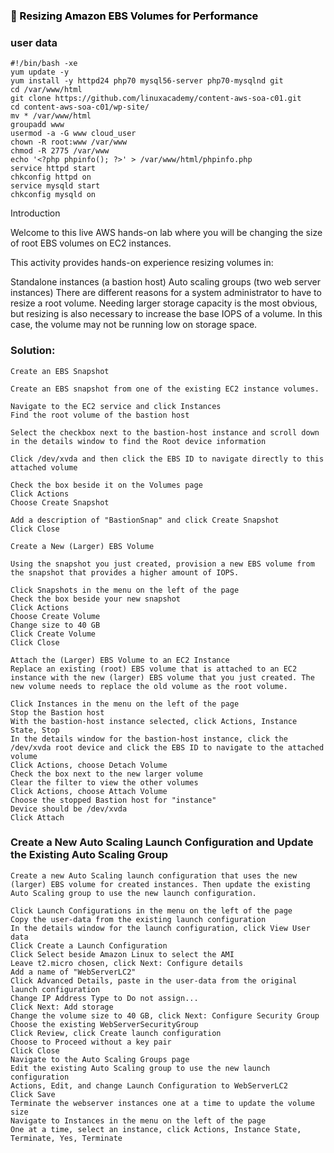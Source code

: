 ### <span style="color: black">&#x1F535; Resizing Amazon EBS Volumes for Performance


### user data
```
#!/bin/bash -xe
yum update -y
yum install -y httpd24 php70 mysql56-server php70-mysqlnd git
cd /var/www/html
git clone https://github.com/linuxacademy/content-aws-soa-c01.git
cd content-aws-soa-c01/wp-site/
mv * /var/www/html
groupadd www
usermod -a -G www cloud_user
chown -R root:www /var/www
chmod -R 2775 /var/www
echo '<?php phpinfo(); ?>' > /var/www/html/phpinfo.php
service httpd start
chkconfig httpd on
service mysqld start
chkconfig mysqld on

```

Introduction

Welcome to this live AWS hands-on lab where you will be changing the size of root EBS volumes on EC2 instances.

This activity provides hands-on experience resizing volumes in:

Standalone instances (a bastion host)
Auto scaling groups (two web server instances)
There are different reasons for a system administrator to have to resize a root volume. Needing larger storage capacity is the most obvious, but resizing is also necessary to increase the base IOPS of a volume. In this case, the volume may not be running low on storage space.


### Solution:
```
Create an EBS Snapshot

Create an EBS snapshot from one of the existing EC2 instance volumes.

Navigate to the EC2 service and click Instances
Find the root volume of the bastion host

Select the checkbox next to the bastion-host instance and scroll down in the details window to find the Root device information

Click /dev/xvda and then click the EBS ID to navigate directly to this attached volume

Check the box beside it on the Volumes page
Click Actions
Choose Create Snapshot

Add a description of "BastionSnap" and click Create Snapshot
Click Close

Create a New (Larger) EBS Volume

Using the snapshot you just created, provision a new EBS volume from the snapshot that provides a higher amount of IOPS.

Click Snapshots in the menu on the left of the page
Check the box beside your new snapshot
Click Actions
Choose Create Volume
Change size to 40 GB
Click Create Volume
Click Close

Attach the (Larger) EBS Volume to an EC2 Instance
Replace an existing (root) EBS volume that is attached to an EC2 instance with the new (larger) EBS volume that you just created. The new volume needs to replace the old volume as the root volume.
```
```
Click Instances in the menu on the left of the page
Stop the Bastion host
With the bastion-host instance selected, click Actions, Instance State, Stop
In the details window for the bastion-host instance, click the /dev/xvda root device and click the EBS ID to navigate to the attached volume
Click Actions, choose Detach Volume
Check the box next to the new larger volume
Clear the filter to view the other volumes
Click Actions, choose Attach Volume
Choose the stopped Bastion host for "instance"
Device should be /dev/xvda
Click Attach
```

### Create a New Auto Scaling Launch Configuration and Update the Existing Auto Scaling Group
```
Create a new Auto Scaling launch configuration that uses the new (larger) EBS volume for created instances. Then update the existing Auto Scaling group to use the new launch configuration.

Click Launch Configurations in the menu on the left of the page
Copy the user-data from the existing launch configuration
In the details window for the launch configuration, click View User data
Click Create a Launch Configuration
Click Select beside Amazon Linux to select the AMI
Leave t2.micro chosen, click Next: Configure details
Add a name of "WebServerLC2"
Click Advanced Details, paste in the user-data from the original launch configuration
Change IP Address Type to Do not assign...
Click Next: Add storage
Change the volume size to 40 GB, click Next: Configure Security Group
Choose the existing WebServerSecurityGroup
Click Review, click Create launch configuration
Choose to Proceed without a key pair
Click Close
Navigate to the Auto Scaling Groups page
Edit the existing Auto Scaling group to use the new launch configuration
Actions, Edit, and change Launch Configuration to WebServerLC2
Click Save
Terminate the webserver instances one at a time to update the volume size
Navigate to Instances in the menu on the left of the page
One at a time, select an instance, click Actions, Instance State, Terminate, Yes, Terminate
```
